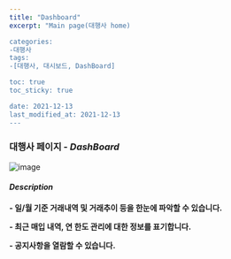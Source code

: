 ```yaml
---
title: "Dashboard"
excerpt: "Main page(대행사 home)

categories: 
-대행사
tags:
-[대행사, 대시보드, DashBoard]

toc: true
toc_sticky: true

date: 2021-12-13
last_modified_at: 2021-12-13
---
```

### 대행사 페이지 - *DashBoard*
![image](https://user-images.githubusercontent.com/95394003/145782416-b20f8a59-b46f-4cbd-8b81-151b089f9c9d.jpeg)
#### *Description*
**- 일/월 기준 거래내역 및 거래추이 등을 한눈에 파악할 수 있습니다.**

**- 최근 매입 내역, 연 한도 관리에 대한 정보를 표기합니다.**

**- 공지사항을 열람할 수 있습니다.**
